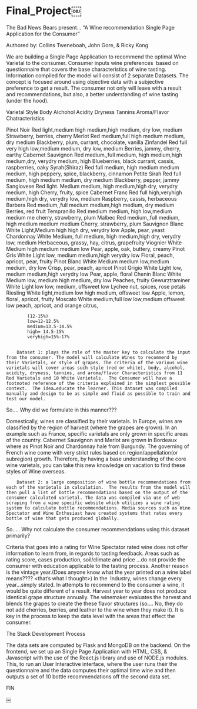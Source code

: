 # Final_Project￼

The Bad News Bears present…
“A Wine recommendation Single Page Application for the Consumer” 

Authored by: Collins Tweneboah, John Gore, & Ricky Kong

We are building a Single Page Application to recommend the optimal Wine Varietal to the consumer. Consumer inputs wine preferences  based on questionnaire that covers the base characteristics of wine tasting. Information compiled for the model will consist of 2 separate Datasets. The concept is focused around using objective data with a subjective preference to get a result. The consumer not only will leave with a result and recommendations, but also, a better understanding of wine tasting (under the hood). 



Varietal	Style	Body	Alchohol	Acidity	Dryness	Tannins	Aroma/Flavor Chatracteristics
							
Pinot Noir	Red	light,medium	high	medium,high	medium, dry	low, medium	Strawberry, berries, cherry
Merlot	Red	medium,full	high	medium	medium, dry	medium	Blackberry, plum, currant, chocolate, vanilla
Zinfandel	Red	full	very high	low,medium	medium, dry	low, medium	Berries, jammy, cherry, earthy
Cabernet Sauvignon	Red	medium,,full	medium, high	medium,high	medium,dry, verydry	medium, high	Blueberries, black currant, cassis, raspberries, oaky
Syrah(Shiraz)	Red	full	medium, high	medium	medium	medium, high	peppery, spice, blackberry, cinnamon
Petite Sirah	Red	full	medium, high	medium	medium, dry	medium	Blackberry, pepper, jammy
Sangiovese	Red	light. Medium	medium, high	medium,high	dry, verydry	medium, high	Cherry, fruity, spice
Cabernet Franc	Red	full	high,veryhigh	medium,high	dry, verydry	low, medium	Raspberry, cassis, herbaceous
Barbera	Red	medium,,full	medium	medium,high	medium, dry	medium	Berries, red fruit
Tempranillo 	Red	medium	medium, high	low,medium	medium	me	cherry, strawberry, plum
Malbec	Red	medium,,full	medium, high	medium	medium	medium	Cherry, strawberry, plum
Sauvignon Blanc	White	Light,Medium	high	high	dry, verydry	low	Apple, pear, yeast
Chardonnay	White	Medium, full	medium, high	medium,high	dry, verydry	low, medium	Herbaceous, grassy, hay, citrus, grapefruity
Viognier	White	Medium	high	medium	medium	low	Pear, apple, oak, buttery, creamy
Pinot Gris	White	Light	low, medium	medium,high	verydry	low	Floral, peach, apricot, pear, fruity
Pinot Blanc	White	Medium	medium	low,medium	medium, dry	low	Crisp, pear, peach, apricot
Pinot Grigio	White	Light	low, medium	medium,high	verydry	low	Pear, apple, floral
Chenin Blanc	White	Medium	low, medium	high	medium, dry	low	Peaches, fruity
Gewurztraminer	White	Light	low	low,	medium, offsweet	low	Lychee nut, spices, rose petals
Riesling	White	light,medium	low	high	medium, offsweet	low	Apple, lemon, floral, apricot, fruity
Moscato	White	medium,full	low	low,medium	offsweet	low	peach, apricot, and orange citrus,
							
			(12-15%)				
			low=12-12.5%				
			medium=13.5-14.5%				
			high= 14.5-15%				
			veryhigh=15%-17%				


		Dataset 1: plays the role of the master key to calculate the input from the consumer. The model will calculate Wines to recommend by their Varietals, or style of grapes. The criteria of the various wine varietals will cover areas such style (red or white), body, alcohol, acidity, dryness, tannins, and aroma/flavor Characteristics from 11 Red Varietals and 10 White Varietals.  The Consumer will have a footnoted reference of the criteria explained in the simplest possible context.  The idea…educate the learner. This dataset was compiled manually and design to be as simple and fluid as possible to train and test our model.

So…. Why did we formulate in this manner???

Domestically, wines are classified by their varietals. In Europe, wines are classified by the region of harvest (where the grapes are grown). In an example such as France, specific varietals are only grown in specific areas of the country. Cabernet Sauvignon and Merlot are grown in Bordeaux where as Pinot Noir and Chardonnay hale from Burgundy. The governing of French wine come with very strict rules based on region/appellation(or subregion) growth. Therefore, by having a base understanding of the core wine varietals, you can take this new knowledge on vacation to find these styles of Wine overseas. 


		Dataset 2: a large composition of wine bottle recommendations from each of the varietals in calculation.  The results from the model will then pull a list of bottle recommendations based on the output of the consumer calculated varietal. The data was compiled via use of web scraping from a wine specific website which utilizes a wine rating system to calculate bottle recommendations. Media sources such as Wine Spectator and Wine Enthusiast have created systems that rates every bottle of wine that gets produced globally. 

So….. Why not calculate the consumer recommendations using this dataset primarily?

Criteria that goes into a rating for Wine Spectator rated wine does not offer information to learn from, in regards to tasting feedback. Areas such as rating score, cases production, soil/climate and price …do not provide the consumer with education applicable to the tasting process. Another reason is the vintage year.(Does anyone know what the year printed on a wine label means???? <that’s what I thought>) In the 
Industry, wines change every year…simply stated. In attempts to recommend to the consumer a wine, it would be quite different of a result. Harvest year to year does not produce identical grape structure annually. The winemaker evaluates the harvest and blends the grapes to create the these flavor structures (so…. No, they do not add cherries, berries, and leather to the wine when they make it). It is key in the process to keep the data level with the areas that effect the consumer.


The Stack Development Process

The data sets are computed by Flask and MongoDB on the backend. On the frontend, we set up an Single Page Application with HTML, CSS, & Javascript with the use of the React.js library and use of NODE.js modules. This, to run an User Interactive interface, where the user runs their the questionnaire and the data computes their optimal time wine and then outputs a set of 10  bottle recommendations off the second data set.







FIN

￼
